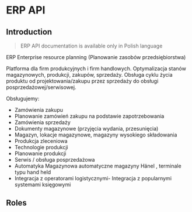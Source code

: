 # ERP API

## Introduction

> ERP API documentation is available only in Polish language  

ERP Enterprise resource planning (Planowanie zasobów przedsiębiorstwa)

Platforma dla firm produkcyjnych i firm handlowych.
Optymalizacja stanów magazynowych, produkcji, zakupów, sprzedaży. 
Obsługa  cyklu życia produktu od projektowania/zakupu przez sprzedaży do obsługi posprzedażowej/serwisowej.

Obsługujemy:

- Zamówienia zakupu
- Planowanie zamówień zakupu na podstawie zapotrzebowania
- Zamówienia sprzedaży
- Dokumenty magazynowe (przyjęcia wydania, przesunięcia)
- Magazyn, lokacje magazynowe, magazyny wysokiego składowania
- Produkcja zleceniowa
- Technologie produkcji
- Planowanie produkcji
- Serwis / obsługa posprzedażowa
- Automatyka Magazynowa automatyczne magazyny Hänel , terminale typu hand held
- Integracja z operatorami logistycznymi- Integracja z popularnymi systemami księgowymi


## Roles

